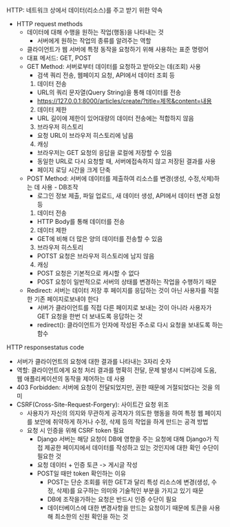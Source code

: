 HTTP: 네트워크 상에서 데이터(리소스)를 주고 받기 위한 약속
- HTTP request methods
  - 데이터에 대해 수행을 원하는 작업(행동)을 나타내는 것
    - 서버에게 원하는 작업의 종류를 알려주는 역할
  - 클라이언트가 웹 서버에 특정 동작을 요청하기 위해 사용하는 표준 명령어
  - 대표 메서드: GET, POST
  - GET Method: 서버로부터 데이터를 요청하고 받아오는 데(조회) 사용
    - 검색 쿼리 전송, 웹페이지 요청, API에서 데이터 조회 등 
    1. 데이터 전송
      - URL의 쿼리 문자열(Query String)을 통해 데이터를 전송
      - https://127.0.0.1:8000/articles/create/?title=제목&content=내용
    2. 데이터 제한
      - URL 길이에 제한이 있어대량의 데이터 전송에는 적합하지 않음
    3. 브라우저 히스토리
      - 요청 URL이 브라우저 히스토리에 남음
    4. 캐싱
      - 브라우저는 GET 요청의 응답을 로컬에 저장할 수 있음
      - 동일한 URL로 다시 요청할 때, 서버에접속하지 않고 저장된 결과를 사용
      - 페이지 로딩 시간을 크게 단축 
  - POST Method: 서버에 데이터를 제출하여 리소스를 변경(생성, 수정,삭제)하는 데 사용 - DB조작
    - 로그인 정보 제출, 파일 업로드, 새 데이터 생성, API에서 데이터 변경 요청 등
    1. 데이터 전송
      - HTTP Body를 통해 데이터를 전송
    2. 데이터 제한
      - GET에 비해 더 많은 양의 데이터를 전송할 수 있음
    3. 브라우저 히스토리
      - POTST 요청은 브라우저 히스토리에 남지 않음 
    4. 캐싱
      - POST 요청은 기본적으로 캐시할 수 없다
      - POST 요청이 일반적으로 서버의 상태를 변경하는 작업을 수행하기 때문
   - Redirect: 서버는 데이터 저장 후 페이지를 응답하는 것이 아닌 사용자를 적절한 기존 페이지로보내야 한다
     - 서버가 클라이언트를 직접 다른 페이지로 보내는 것이 아니라 사용자가 GET 요청을 한번 더 보내도록 응답하는 것
     - redirect(): 클라이언트가 인자에 작성된 주소로 다시 요청을 보내도록 하는 함수

HTTP responsestatus code
  - 서버가 클라이언트의 요청에 대한 결과를 나타내는 3자리 숫자
  - 역할: 클라이언트에게 요청 처리 결과를 명확히 전달, 문제 발생시 디버깅에 도움, 웹 애플리케이션의 동작을 제어하는 데 사용
  - 403 Forbidden: 서버에 요청이 전달되었지만, 권한 때문에 거절되었다는 것을 의미
  - CSRF(Cross-Site-Request-Forgery): 사이트간 요청 위조
    - 사용자가 자신의 의지와 무관하게 공격자가 의도한 행동을 하여 특정 웹 페이지를 보안에 취약하게 하거나 수정, 삭제 등의 작업을 하게 만드는 공격 방법
    - 요청 시 인증을 위해 CSRF token 필요
      - Django 서버는 해당 요청이 DB에 영향을 주는 요청에 대해 Django가 직접 제공한 페이지에서 데이터를 작성하고 있는 것인지에 대한 확인 수단이 필요한 것
      - 요청 데이터 + 인증 토큰 -> 게시글 작성
      - POST일 때만 token 확인하는 이유
        - POST는 단순 조회를 위한 GET과 달리 특성 리소스에 변경(생성, 수정, 삭제)를 요구하는 의미와 기술적인 부분을 가지고 있기 때문
        - DB에 조작을가하는 요청은 반드시 인증 수단이 필요
        - 데이터베이스에 대한 변경사항을 만드는 요청이기 때문에 토큰을 사용해 최소한의 신원 확인을 하는 것